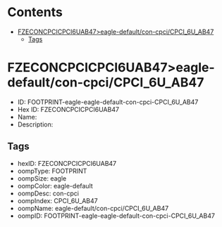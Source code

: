 



Contents
========

* [FZECONCPCICPCI6UAB47>eagle-default/con-cpci/CPCI_6U_AB47](#fzeconcpcicpci6uab47eagle-defaultcon-cpcicpci_6u_ab47)
	* [Tags](#tags)

# FZECONCPCICPCI6UAB47>eagle-default/con-cpci/CPCI_6U_AB47

- ID: FOOTPRINT-eagle-eagle-default-con-cpci-CPCI_6U_AB47
- Hex ID: FZECONCPCICPCI6UAB47
- Name: 
- Description: 

## Tags

- hexID: FZECONCPCICPCI6UAB47
- oompType: FOOTPRINT
- oompSize: eagle
- oompColor: eagle-default
- oompDesc: con-cpci
- oompIndex: CPCI_6U_AB47
- oompName: eagle-default/con-cpci/CPCI_6U_AB47
- oompID: FOOTPRINT-eagle-eagle-default-con-cpci-CPCI_6U_AB47
